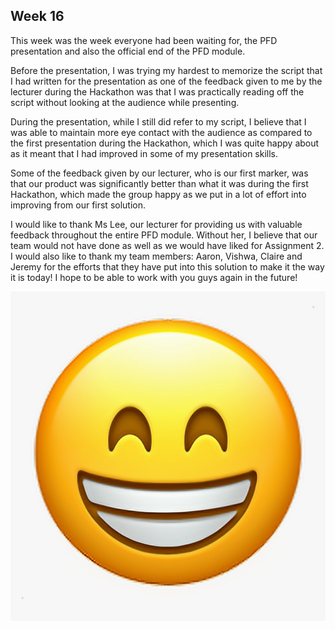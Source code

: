 ## Week 16

This week was the week everyone had been waiting for, the PFD presentation and also the official end of the PFD module.

Before the presentation, I was trying my hardest to memorize the script that I had written for the presentation as one of the feedback given to me by the lecturer during the Hackathon was that I was practically reading off the script without looking at the audience while presenting.

During the presentation, while I still did refer to my script, I believe that I was able to maintain more eye contact with the audience as compared to the first presentation during the Hackathon, which I was quite happy about as it meant that I had improved in some of my presentation skills.

Some of the feedback given by our lecturer, who is our first marker, was that our product was significantly better than what it was during the first Hackathon, which made the group happy as we put in a lot of effort into improving from our first solution.

I would like to thank Ms Lee, our lecturer for providing us with valuable feedback throughout the entire PFD module. Without her, I believe that our team would not have done as well as we would have liked for Assignment 2. I would also like to thank my team members: Aaron, Vishwa, Claire and Jeremy for the efforts that they have put into this solution to make it the way it is today! I hope to be able to work with you guys again in the future!

![alt text](../Images/Smiling.png)
